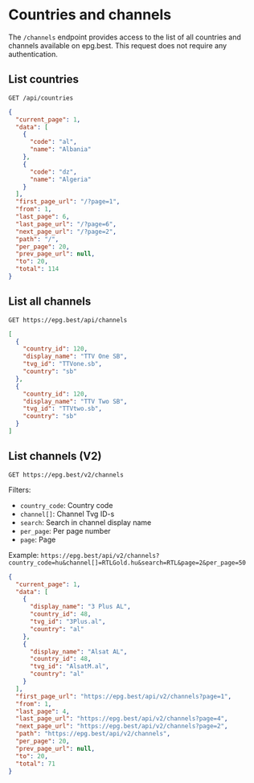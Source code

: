 # Countries and channels

The `/channels` endpoint provides access to the list of all countries and channels available on epg.best. This request does not require any authentication.

## List countries

`GET /api/countries`

```json
{
  "current_page": 1,
  "data": [
    {
      "code": "al",
      "name": "Albania"
    },
    {
      "code": "dz",
      "name": "Algeria"
    }
  ],
  "first_page_url": "/?page=1",
  "from": 1,
  "last_page": 6,
  "last_page_url": "/?page=6",
  "next_page_url": "/?page=2",
  "path": "/",
  "per_page": 20,
  "prev_page_url": null,
  "to": 20,
  "total": 114
}
```

## List all channels

`GET https://epg.best/api/channels`

```json
[
  {
    "country_id": 120,
    "display_name": "TTV One SB",
    "tvg_id": "TTVone.sb",
    "country": "sb"
  },
  {
    "country_id": 120,
    "display_name": "TTV Two SB",
    "tvg_id": "TTVtwo.sb",
    "country": "sb"
  }
]
```

## List channels (V2)

`GET https://epg.best/v2/channels`


Filters:
* `country_code`: Country code 
* `channel[]`: Channel Tvg ID-s
* `search`: Search in channel display name
* `per_page`: Per page number
* `page`:  Page

Example: `https://epg.best/api/v2/channels?country_code=hu&channel[]=RTLGold.hu&search=RTL&page=2&per_page=50`

```json
{
  "current_page": 1,
  "data": [
    {
      "display_name": "3 Plus AL",
      "country_id": 48,
      "tvg_id": "3Plus.al",
      "country": "al"
    },
    {
      "display_name": "Alsat AL",
      "country_id": 48,
      "tvg_id": "AlsatM.al",
      "country": "al"
    }
  ],
  "first_page_url": "https://epg.best/api/v2/channels?page=1",
  "from": 1,
  "last_page": 4,
  "last_page_url": "https://epg.best/api/v2/channels?page=4",
  "next_page_url": "https://epg.best/api/v2/channels?page=2",
  "path": "https://epg.best/api/v2/channels",
  "per_page": 20,
  "prev_page_url": null,
  "to": 20,
  "total": 71
}
```
